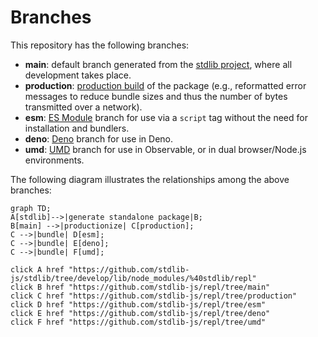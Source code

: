 <!--

@license Apache-2.0

Copyright (c) 2022 The Stdlib Authors.

Licensed under the Apache License, Version 2.0 (the "License");
you may not use this file except in compliance with the License.
You may obtain a copy of the License at

    http://www.apache.org/licenses/LICENSE-2.0

Unless required by applicable law or agreed to in writing, software
distributed under the License is distributed on an "AS IS" BASIS,
WITHOUT WARRANTIES OR CONDITIONS OF ANY KIND, either express or implied.
See the License for the specific language governing permissions and
limitations under the License.

-->

# Branches

This repository has the following branches:

-   **main**: default branch generated from the [stdlib project][stdlib-url], where all development takes place.
-   **production**: [production build][production-url] of the package (e.g., reformatted error messages to reduce bundle sizes and thus the number of bytes transmitted over a network).
-   **esm**: [ES Module][esm-url] branch for use via a `script` tag without the need for installation and bundlers.
-   **deno**: [Deno][deno-url] branch for use in Deno.
-   **umd**: [UMD][umd-url] branch for use in Observable, or in dual browser/Node.js environments.

The following diagram illustrates the relationships among the above branches:

```mermaid
graph TD;
A[stdlib]-->|generate standalone package|B;
B[main] -->|productionize| C[production];
C -->|bundle| D[esm];
C -->|bundle| E[deno];
C -->|bundle| F[umd];

click A href "https://github.com/stdlib-js/stdlib/tree/develop/lib/node_modules/%40stdlib/repl"
click B href "https://github.com/stdlib-js/repl/tree/main"
click C href "https://github.com/stdlib-js/repl/tree/production"
click D href "https://github.com/stdlib-js/repl/tree/esm"
click E href "https://github.com/stdlib-js/repl/tree/deno"
click F href "https://github.com/stdlib-js/repl/tree/umd"
```

[stdlib-url]: https://github.com/stdlib-js/stdlib/tree/develop/lib/node_modules/%40stdlib/repl
[production-url]: https://github.com/stdlib-js/repl/tree/production
[deno-url]: https://github.com/stdlib-js/repl/tree/deno
[umd-url]: https://github.com/stdlib-js/repl/tree/umd
[esm-url]: https://github.com/stdlib-js/repl/tree/esm